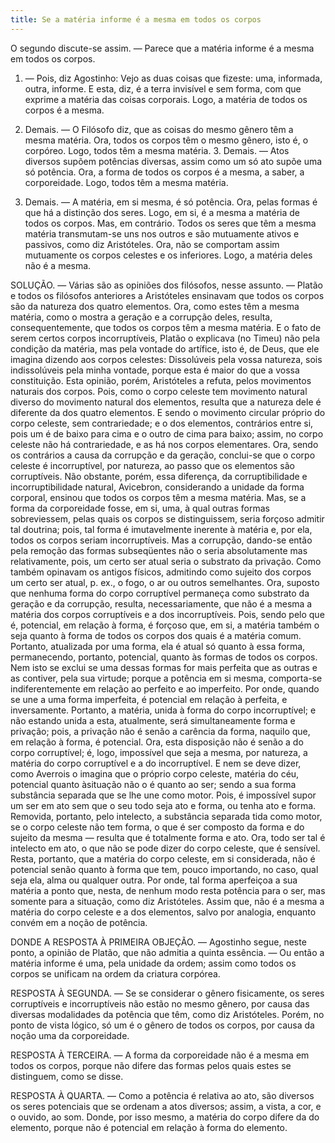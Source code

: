```yaml
---
title: Se a matéria informe é a mesma em todos os corpos
---
```


O segundo discute-se assim. — Parece que a matéria informe é a mesma em todos os corpos.  

1. — Pois, diz Agostinho: Vejo as duas coisas que fizeste: uma, informada, outra, informe. E esta, diz, é a terra invisível e sem forma, com que exprime a matéria das coisas corporais. Logo, a matéria de todos os corpos é a mesma.  

2. Demais. — O Filósofo diz, que as coisas do mesmo gênero têm a mesma matéria. Ora, todos os corpos têm o mesmo gênero, isto é, o corpóreo. Logo, todos têm a mesma matéria. 3. Demais. — Atos diversos supõem potências diversas, assim como um só ato supõe uma só potência. Ora, a forma de todos os corpos é a mesma, a saber, a corporeidade. Logo, todos têm a mesma matéria.  

4. Demais. — A matéria, em si mesma, é só potência. Ora, pelas formas é que há a distinção dos seres. Logo, em si, é a mesma a matéria de todos os corpos.  Mas, em contrário. Todos os seres que têm a mesma matéria transmutam-se uns nos outros e são mutuamente ativos e passivos, como diz Aristóteles. Ora, não se comportam assim mutuamente os corpos celestes e os inferiores. Logo, a matéria deles não é a mesma.  

SOLUÇÃO. — Várias são as opiniões dos filósofos, nesse assunto. — Platão e todos os filósofos anteriores a Aristóteles ensinavam que todos os corpos são da natureza dos quatro elementos. Ora, como estes têm a mesma matéria, como o mostra a geração e a corrupção deles, resulta, consequentemente, que todos os corpos têm a mesma matéria. E o fato de serem certos corpos incorruptíveis, Platão o explicava (no Timeu) não pela condição da matéria, mas pela vontade do artífice, isto é, de Deus, que ele imagina dizendo aos corpos celestes: Dissolúveis pela vossa natureza, sois indissolúveis pela minha vontade, porque esta é maior do que a vossa constituição.  Esta opinião, porém, Aristóteles a refuta, pelos movimentos naturais dos corpos. Pois, como o corpo celeste tem movimento natural diverso do movimento natural dos elementos, resulta que a natureza dele é diferente da dos quatro elementos. E sendo o movimento circular próprio do corpo celeste, sem contrariedade; e o dos elementos, contrários entre si, pois um é de baixo para cima e o outro de cima para baixo; assim, no corpo celeste não há contrariedade, e as há nos corpos elementares. Ora, sendo os contrários a causa da corrupção e da geração, conclui-se que o corpo celeste é incorruptível, por natureza, ao passo que os elementos são corruptíveis.  Não obstante, porém, essa diferença, da corruptibilidade e incorruptibilidade natural, Avicebron, considerando a unidade da forma corporal, ensinou que todos os corpos têm a mesma matéria. Mas, se a forma da corporeidade fosse, em si, uma, à qual outras formas sobreviessem, pelas quais os corpos se distinguissem, seria forçoso admitir tal doutrina; pois, tal forma é imutavelmente inerente à matéria e, por ela, todos os corpos seriam incorruptíveis. Mas a corrupção, dando-se então pela remoção das formas subseqüentes não o seria absolutamente mas relativamente, pois, um certo ser atual seria o substrato da privação. Como também opinavam os antigos físicos, admitindo como sujeito dos corpos um certo ser atual, p. ex., o fogo, o ar ou outros semelhantes.  Ora, suposto que nenhuma forma do corpo corruptível permaneça como substrato da geração e da corrupção, resulta, necessariamente, que não é a mesma a matéria dos corpos corruptíveis e a dos incorruptíveis. Pois, sendo pelo que é, potencial, em relação à forma, é forçoso que, em si, a matéria também o seja quanto à forma de todos os corpos dos quais é a matéria comum. Portanto, atualizada por uma forma, ela é atual só quanto à essa forma, permanecendo, portanto, potencial, quanto às formas de todos os corpos. Nem isto se exclui se uma dessas formas for mais perfeita que as outras e as contiver, pela sua virtude; porque a potência em si mesma, comporta-se indiferentemente em relação ao perfeito e ao imperfeito. Por onde, quando se une a uma forma imperfeita, é potencial em relação à perfeita, e inversamente. Portanto, a matéria, unida à forma do corpo incorruptível; e não estando unida a esta, atualmente, será simultaneamente forma e privação; pois, a privação não é senão a carência da forma, naquilo que, em relação à forma, é potencial. Ora, esta disposição não é senão a do corpo corruptível; é, logo, impossível que seja a mesma, por natureza, a matéria do corpo corruptível e a do incorruptível.  E nem se deve dizer, como Averrois o imagina que o próprio corpo celeste, matéria do céu, potencial quanto àsituação não o é quanto ao ser; sendo a sua forma substância separada que se lhe une como motor. Pois, é impossível supor um ser em ato sem que o seu todo seja ato e forma, ou tenha ato e forma. Removida, portanto, pelo intelecto, a substância separada tida como motor, se o corpo celeste não tem forma, o que é ser composto da forma e do sujeito da mesma — resulta que é totalmente forma e ato. Ora, todo ser tal é intelecto em ato, o que não se pode dizer do corpo celeste, que é sensível. Resta, portanto, que a matéria do corpo celeste, em si considerada, não é potencial senão quanto à forma que tem, pouco importando, no caso, qual seja ela, alma ou qualquer outra. Por onde, tal forma aperfeiçoa a sua matéria a ponto que, nesta, de nenhum modo resta potência para o ser, mas somente para a situação, como diz Aristóteles. Assim que, não é a mesma a matéria do corpo celeste e a dos elementos, salvo por analogia, enquanto convém em a noção de potência.  

DONDE A RESPOSTA À PRIMEIRA OBJEÇÃO. — Agostinho segue, neste ponto, a opinião de Platão, que não admitia a quinta essência. — Ou então a matéria informe é uma, pela unidade da ordem; assim como todos os corpos se unificam na ordem da criatura corpórea.  

RESPOSTA À SEGUNDA. — Se se considerar o gênero fisicamente, os seres corruptíveis e incorruptíveis não estão no mesmo gênero, por causa das diversas modalidades da potência que têm, como diz Aristóteles. Porém, no ponto de vista lógico, só um é o gênero de todos os corpos, por causa da noção uma da corporeidade. 

RESPOSTA À TERCEIRA. — A forma da corporeidade não é a mesma em todos os corpos, porque não difere das formas pelos quais estes se distinguem, como se disse.  

RESPOSTA À QUARTA. — Como a potência é relativa ao ato, são diversos os seres potenciais que se ordenam a atos diversos; assim, a vista, a cor, e o ouvido, ao som. Donde, por isso mesmo, a matéria do corpo difere da do elemento, porque não é potencial em relação à forma do elemento.